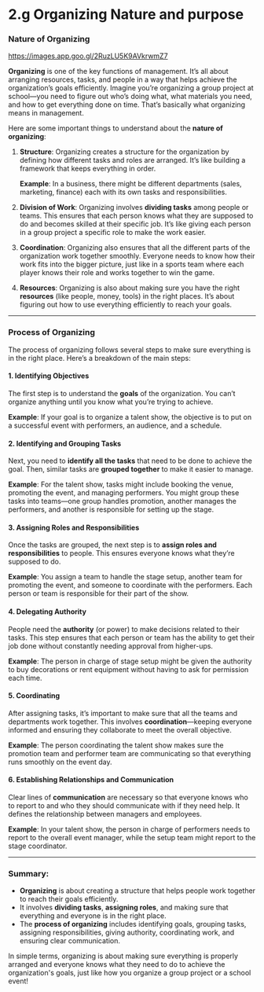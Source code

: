 # 2.g Organizing Nature and purpose
### Nature of Organizing
https://images.app.goo.gl/2RuzLU5K9AVkrwmZ7

**Organizing** is one of the key functions of management. It’s all about arranging resources, tasks, and people in a way that helps achieve the organization’s goals efficiently. Imagine you’re organizing a group project at school—you need to figure out who’s doing what, what materials you need, and how to get everything done on time. That’s basically what organizing means in management.

Here are some important things to understand about the **nature of organizing**:

1. **Structure**: Organizing creates a structure for the organization by defining how different tasks and roles are arranged. It’s like building a framework that keeps everything in order.
   
   **Example**: In a business, there might be different departments (sales, marketing, finance) each with its own tasks and responsibilities.

2. **Division of Work**: Organizing involves **dividing tasks** among people or teams. This ensures that each person knows what they are supposed to do and becomes skilled at their specific job. It’s like giving each person in a group project a specific role to make the work easier.

3. **Coordination**: Organizing also ensures that all the different parts of the organization work together smoothly. Everyone needs to know how their work fits into the bigger picture, just like in a sports team where each player knows their role and works together to win the game.

4. **Resources**: Organizing is also about making sure you have the right **resources** (like people, money, tools) in the right places. It’s about figuring out how to use everything efficiently to reach your goals.

---

### Process of Organizing

The process of organizing follows several steps to make sure everything is in the right place. Here’s a breakdown of the main steps:

#### 1. **Identifying Objectives**
The first step is to understand the **goals** of the organization. You can’t organize anything until you know what you’re trying to achieve.

**Example**: If your goal is to organize a talent show, the objective is to put on a successful event with performers, an audience, and a schedule.

#### 2. **Identifying and Grouping Tasks**
Next, you need to **identify all the tasks** that need to be done to achieve the goal. Then, similar tasks are **grouped together** to make it easier to manage.

**Example**: For the talent show, tasks might include booking the venue, promoting the event, and managing performers. You might group these tasks into teams—one group handles promotion, another manages the performers, and another is responsible for setting up the stage.

#### 3. **Assigning Roles and Responsibilities**
Once the tasks are grouped, the next step is to **assign roles and responsibilities** to people. This ensures everyone knows what they’re supposed to do.

**Example**: You assign a team to handle the stage setup, another team for promoting the event, and someone to coordinate with the performers. Each person or team is responsible for their part of the show.

#### 4. **Delegating Authority**
People need the **authority** (or power) to make decisions related to their tasks. This step ensures that each person or team has the ability to get their job done without constantly needing approval from higher-ups.

**Example**: The person in charge of stage setup might be given the authority to buy decorations or rent equipment without having to ask for permission each time.

#### 5. **Coordinating**
After assigning tasks, it’s important to make sure that all the teams and departments work together. This involves **coordination**—keeping everyone informed and ensuring they collaborate to meet the overall objective.

**Example**: The person coordinating the talent show makes sure the promotion team and performer team are communicating so that everything runs smoothly on the event day.

#### 6. **Establishing Relationships and Communication**
Clear lines of **communication** are necessary so that everyone knows who to report to and who they should communicate with if they need help. It defines the relationship between managers and employees.

**Example**: In your talent show, the person in charge of performers needs to report to the overall event manager, while the setup team might report to the stage coordinator.

---

### Summary:
- **Organizing** is about creating a structure that helps people work together to reach their goals efficiently.
- It involves **dividing tasks**, **assigning roles**, and making sure that everything and everyone is in the right place.
- The **process of organizing** includes identifying goals, grouping tasks, assigning responsibilities, giving authority, coordinating work, and ensuring clear communication.

In simple terms, organizing is about making sure everything is properly arranged and everyone knows what they need to do to achieve the organization's goals, just like how you organize a group project or a school event!
